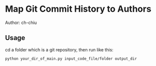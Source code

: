 # Map Git Commit History to Authors
Author: ch-chiu

## Usage

cd a folder which is a git repository, then run like this:

```
python your_dir_of_main.py input_code_file/folder output_dir
```
